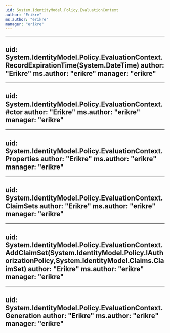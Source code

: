 ```yaml
---
uid: System.IdentityModel.Policy.EvaluationContext
author: "Erikre"
ms.author: "erikre"
manager: "erikre"
---
```


---
uid: System.IdentityModel.Policy.EvaluationContext.RecordExpirationTime(System.DateTime)
author: "Erikre"
ms.author: "erikre"
manager: "erikre"
---

---
uid: System.IdentityModel.Policy.EvaluationContext.#ctor
author: "Erikre"
ms.author: "erikre"
manager: "erikre"
---

---
uid: System.IdentityModel.Policy.EvaluationContext.Properties
author: "Erikre"
ms.author: "erikre"
manager: "erikre"
---

---
uid: System.IdentityModel.Policy.EvaluationContext.ClaimSets
author: "Erikre"
ms.author: "erikre"
manager: "erikre"
---

---
uid: System.IdentityModel.Policy.EvaluationContext.AddClaimSet(System.IdentityModel.Policy.IAuthorizationPolicy,System.IdentityModel.Claims.ClaimSet)
author: "Erikre"
ms.author: "erikre"
manager: "erikre"
---

---
uid: System.IdentityModel.Policy.EvaluationContext.Generation
author: "Erikre"
ms.author: "erikre"
manager: "erikre"
---
